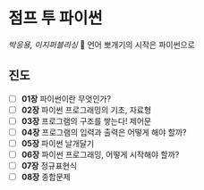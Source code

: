 # 점프 투 파이썬
*박응용, 이지퍼블리싱*
🐍 언어 뽀개기의 시작은 파이썬으로
## 진도
- [ ]  **01장** 파이썬이란 무엇인가?
- [ ]  **02장** 파이썬 프로그래밍의 기초, 자료형
- [ ]  **03장** 프로그램의 구조를 쌓는다! 제어문
- [ ]  **04장** 프로그램의 입력과 출력은 어떻게 해야 할까?
- [ ]  **05장** 파이썬 날개달기
- [ ]  **06장** 파이썬 프로그래밍, 어떻게 시작해야 할까?
- [ ]  **07장** 정규표현식
- [ ]  **08장** 종합문제